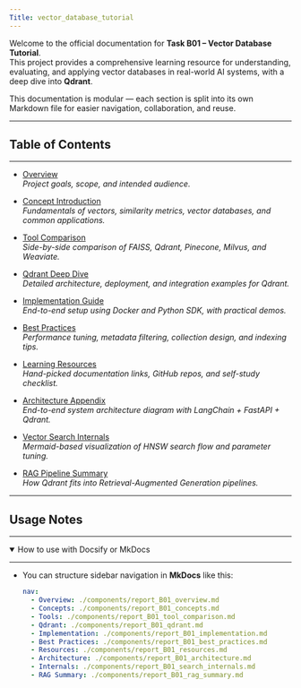 ```yaml
---
Title: vector_database_tutorial
---
```


Welcome to the official documentation for **Task B01 – Vector Database Tutorial**.  
This project provides a comprehensive learning resource for understanding, evaluating, and applying vector databases in real-world AI systems, with a deep dive into **Qdrant**.

This documentation is modular — each section is split into its own Markdown file for easier navigation, collaboration, and reuse.

---
## Table of Contents
---

- [Overview](./components/report_B01_overview.md)  
  _Project goals, scope, and intended audience._

- [Concept Introduction](./components/report_B01_concepts.md)  
  _Fundamentals of vectors, similarity metrics, vector databases, and common applications._

- [Tool Comparison](./components/report_B01_tool_comparison.md)  
  _Side-by-side comparison of FAISS, Qdrant, Pinecone, Milvus, and Weaviate._

- [Qdrant Deep Dive](./components/report_B01_qdrant.md)  
  _Detailed architecture, deployment, and integration examples for Qdrant._

- [Implementation Guide](./components/report_B01_implementation.md)  
  _End-to-end setup using Docker and Python SDK, with practical demos._

- [Best Practices](./components/report_B01_best_practices.md)  
  _Performance tuning, metadata filtering, collection design, and indexing tips._

- [Learning Resources](./components/report_B01_resources.md)  
  _Hand-picked documentation links, GitHub repos, and self-study checklist._

- [Architecture Appendix](./components/report_B01_architecture.md)  
  _End-to-end system architecture diagram with LangChain + FastAPI + Qdrant._

- [Vector Search Internals](./components/report_B01_search_internals.md)  
  _Mermaid-based visualization of HNSW search flow and parameter tuning._

- [RAG Pipeline Summary](./components/report_B01_rag_summary.md)  
  _How Qdrant fits into Retrieval-Augmented Generation pipelines._

---
## Usage Notes
---

<details open>
<summary>How to use with Docsify or MkDocs</summary>

---

- You can structure sidebar navigation in **MkDocs** like this:

  ```yaml
  nav:
    - Overview: ./components/report_B01_overview.md
    - Concepts: ./components/report_B01_concepts.md
    - Tools: ./components/report_B01_tool_comparison.md
    - Qdrant: ./components/report_B01_qdrant.md
    - Implementation: ./components/report_B01_implementation.md
    - Best Practices: ./components/report_B01_best_practices.md
    - Resources: ./components/report_B01_resources.md
    - Architecture: ./components/report_B01_architecture.md
    - Internals: ./components/report_B01_search_internals.md
    - RAG Summary: ./components/report_B01_rag_summary.md
```
